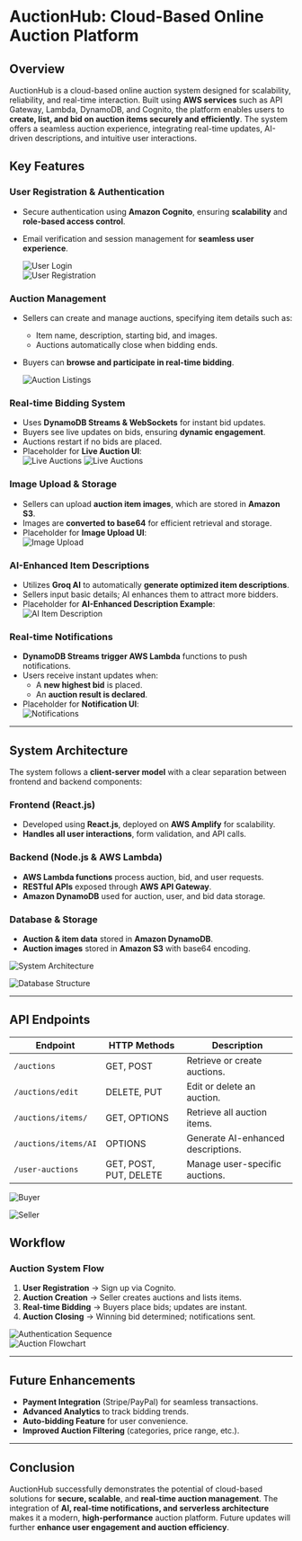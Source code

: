 # **AuctionHub: Cloud-Based Online Auction Platform**  

## **Overview**  
AuctionHub is a cloud-based online auction system designed for scalability, reliability, and real-time interaction. Built using **AWS services** such as API Gateway, Lambda, DynamoDB, and Cognito, the platform enables users to **create, list, and bid on auction items securely and efficiently**. The system offers a seamless auction experience, integrating real-time updates, AI-driven descriptions, and intuitive user interactions.  

## **Key Features**  

### **User Registration & Authentication**  
- Secure authentication using **Amazon Cognito**, ensuring **scalability** and **role-based access control**.  
- Email verification and session management for **seamless user experience**.  

  ![User Login](images/signin.png)  
  ![User Registration](images/signup.png)  

### **Auction Management**  
- Sellers can create and manage auctions, specifying item details such as:  
  - Item name, description, starting bid, and images.  
  - Auctions automatically close when bidding ends.  
- Buyers can **browse and participate in real-time bidding**.  
  
  ![Auction Listings](images/liveauc.png)  

### **Real-time Bidding System**  
- Uses **DynamoDB Streams & WebSockets** for instant bid updates.  
- Buyers see live updates on bids, ensuring **dynamic engagement**.  
- Auctions restart if no bids are placed.  
- Placeholder for **Live Auction UI**:  
  ![Live Auctions](images/itemlis2.png)
  ![Live Auctions](images/Itemlis11.png)  

### **Image Upload & Storage**  
- Sellers can upload **auction item images**, which are stored in **Amazon S3**.  
- Images are **converted to base64** for efficient retrieval and storage.  
- Placeholder for **Image Upload UI**:  
  ![Image Upload](images/befen.png)
  
### **AI-Enhanced Item Descriptions**  
- Utilizes **Groq AI** to automatically **generate optimized item descriptions**.  
- Sellers input basic details; AI enhances them to attract more bidders.  
- Placeholder for **AI-Enhanced Description Example**:  
  ![AI Item Description](images/aftehn.png)  
 
### **Real-time Notifications**  
- **DynamoDB Streams trigger AWS Lambda** functions to push notifications.  
- Users receive instant updates when:  
  - A **new highest bid** is placed.  
  - An **auction result is declared**.  
- Placeholder for **Notification UI**:  
  ![Notifications](images/bidnoti.png)  

---

## **System Architecture**  
The system follows a **client-server model** with a clear separation between frontend and backend components:  

### **Frontend (React.js)**
- Developed using **React.js**, deployed on **AWS Amplify** for scalability.  
- **Handles all user interactions**, form validation, and API calls.  

### **Backend (Node.js & AWS Lambda)**
- **AWS Lambda functions** process auction, bid, and user requests.  
- **RESTful APIs** exposed through **AWS API Gateway**.  
- **Amazon DynamoDB** used for auction, user, and bid data storage.  

### **Database & Storage**  
- **Auction & item data** stored in **Amazon DynamoDB**.  
- **Auction images** stored in **Amazon S3** with base64 encoding.  

![System Architecture](images/Architecture.png)  

![Database Structure](images/DB.png)  

---

## **API Endpoints**  
| Endpoint                     | HTTP Methods | Description |
|------------------------------|-------------|-------------|
| `/auctions`                  | GET, POST   | Retrieve or create auctions. |
| `/auctions/edit`             | DELETE, PUT | Edit or delete an auction. |
| `/auctions/items/`           | GET, OPTIONS| Retrieve all auction items. |
| `/auctions/items/AI`         | OPTIONS     | Generate AI-enhanced descriptions. |
| `/user-auctions`             | GET, POST, PUT, DELETE | Manage user-specific auctions. |
  
![Buyer](images/Buyer.png)  

![Seller](images/Seller.png)  

## **Workflow**  
### **Auction System Flow**  
1. **User Registration** → Sign up via Cognito.  
2. **Auction Creation** → Seller creates auctions and lists items.  
3. **Real-time Bidding** → Buyers place bids; updates are instant.  
4. **Auction Closing** → Winning bid determined; notifications sent.
   
![Authentication Sequence](images/Authentication.png)  
![Auction Flowchart](images/Flowchart.png)  


---

## **Future Enhancements**  
- **Payment Integration** (Stripe/PayPal) for seamless transactions.  
- **Advanced Analytics** to track bidding trends.  
- **Auto-bidding Feature** for user convenience.  
- **Improved Auction Filtering** (categories, price range, etc.).  

---

## **Conclusion**  
AuctionHub successfully demonstrates the potential of cloud-based solutions for **secure, scalable**, and **real-time auction management**. The integration of **AI, real-time notifications, and serverless architecture** makes it a modern, **high-performance** auction platform. Future updates will further **enhance user engagement and auction efficiency**.  
